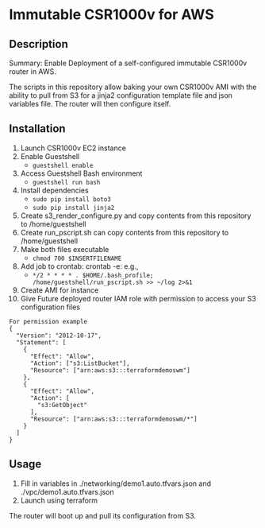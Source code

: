 # Immutable CSR1000v for AWS
## Description
Summary: Enable Deployment of a self-configured immutable CSR1000v router in AWS. 

The scripts in this repository allow baking your own CSR1000v AMI with the ability to pull from S3 for a jinja2 
configuration template file and json variables file. The router will then configure itself.

## Installation
1. Launch CSR1000v EC2 instance
2. Enable Guestshell
    - ````````guestshell enable ````````
3. Access Guestshell Bash environment
    - `````` guestshell run bash ``````
4. Install dependencies
    - ```````` sudo pip install boto3 ```````` 
    - ```````` sudo pip install jinja2 ```````` 
5. Create s3_render_configure.py and copy contents from this repository to /home/guestshell
6. Create run_pscript.sh can copy contents from this repository to /home/guestshell
7. Make both files executable
    - ```````` chmod 700 $INSERTFILENAME ```````` 
8. Add job to crontab: crontab -e: e.g.,
    - ````````*/2 * * * * . $HOME/.bash_profile; /home/guestshell/run_pscript.sh >> ~/log 2>&1````````
9. Create AMI for instance
10. Give Future deployed router IAM role with permission to access your S3 configuration files
````````
For permission example
{
  "Version": "2012-10-17",
  "Statement": [
    {
      "Effect": "Allow",
      "Action": ["s3:ListBucket"],
      "Resource": ["arn:aws:s3:::terraformdemoswm"]
    },
    {
      "Effect": "Allow",
      "Action": [
        "s3:GetObject"
      ],
      "Resource": ["arn:aws:s3:::terraformdemoswm/*"]
    }
  ]
}
 ```````` 

## Usage
1. Fill in variables in ./networking/demo1.auto.tfvars.json and ./vpc/demo1.auto.tfvars.json
2. Launch using terraform

The router will boot up and pull its configuration from S3.

